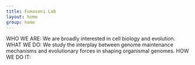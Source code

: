 ```yaml
---
title: Fumasoni Lab
layout: home
group: home
---
```

WHO WE ARE: We are broadly interested in cell biology and evolution. 
WHAT WE DO: We study the interplay between genome maintenance mechanisms and evolutionary forces in shaping organismal genomes.
HOW WE DO IT:
